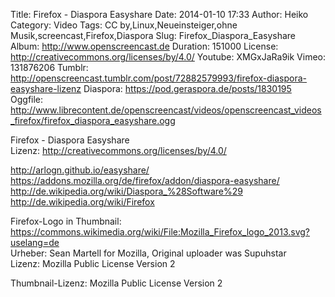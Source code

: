 Title: Firefox - Diaspora Easyshare
Date: 2014-01-10 17:33
Author: Heiko
Category: Video
Tags: CC by,Linux,Neueinsteiger,ohne Musik,screencast,Firefox,Diaspora
Slug: Firefox_Diaspora_Easyshare
Album: http://www.openscreencast.de
Duration: 151000
License: http://creativecommons.org/licenses/by/4.0/
Youtube: XMGxJaRa9ik
Vimeo: 131876206
Tumblr: http://openscreencast.tumblr.com/post/72882579993/firefox-diaspora-easyshare-lizenz
Diaspora: https://pod.geraspora.de/posts/1830195
Oggfile: http://www.librecontent.de/openscreencast/videos/openscreencast_videos_firefox/firefox_diaspora_easyshare.ogg

Firefox - Diaspora Easyshare  
Lizenz: <http://creativecommons.org/licenses/by/4.0/>  
  
<http://arlogn.github.io/easyshare/>  
<https://addons.mozilla.org/de/firefox/addon/diaspora-easyshare/>  
<http://de.wikipedia.org/wiki/Diaspora_%28Software%29>  
<http://de.wikipedia.org/wiki/Firefox>  
  
Firefox-Logo in Thumbnail:  
<https://commons.wikimedia.org/wiki/File:Mozilla_Firefox_logo_2013.svg?uselang=de>  
Urheber: Sean Martell for Mozilla, Original uploader was Supuhstar  
Lizenz: Mozilla Public License Version 2  
  
Thumbnail-Lizenz: Mozilla Public License Version 2

